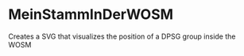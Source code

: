 MeinStammInDerWOSM
==================

Creates a SVG that visualizes the position of a DPSG group inside the WOSM
